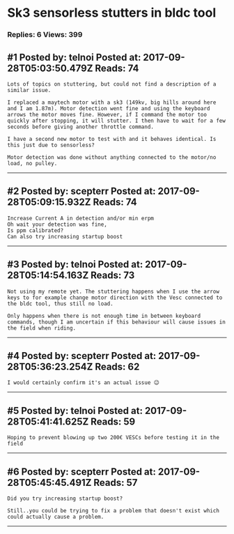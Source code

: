 # Sk3 sensorless stutters in bldc tool

### Replies: 6 Views: 399

## \#1 Posted by: telnoi Posted at: 2017-09-28T05:03:50.479Z Reads: 74

```
Lots of topics on stuttering, but could not find a description of a similar issue.

I replaced a maytech motor with a sk3 (149kv, big hills around here and I am 1.87m). Motor detection went fine and using the keyboard arrows the motor moves fine. However, if I command the motor too quickly after stopping, it will stutter. I then have to wait for a few seconds before giving another throttle command.

I have a second new motor to test with and it behaves identical. Is this just due to sensorless? 

Motor detection was done without anything connected to the motor/no load, no pulley.
```

---
## \#2 Posted by: scepterr Posted at: 2017-09-28T05:09:15.932Z Reads: 74

```
Increase Current A in detection and/or min erpm
Oh wait your detection was fine,
Is ppm calibrated?
Can also try increasing startup boost
```

---
## \#3 Posted by: telnoi Posted at: 2017-09-28T05:14:54.163Z Reads: 73

```
Not using my remote yet. The stuttering happens when I use the arrow keys to for example change motor direction with the Vesc connected to the bldc tool, thus still no load.

Only happens when there is not enough time in between keyboard commands, though I am uncertain if this behaviour will cause issues in the field when riding.
```

---
## \#4 Posted by: scepterr Posted at: 2017-09-28T05:36:23.254Z Reads: 62

```
I would certainly confirm it's an actual issue 😉
```

---
## \#5 Posted by: telnoi Posted at: 2017-09-28T05:41:41.625Z Reads: 59

```
Hoping to prevent blowing up two 200€ VESCs before testing it in the field
```

---
## \#6 Posted by: scepterr Posted at: 2017-09-28T05:45:45.491Z Reads: 57

```
Did you try increasing startup boost?

Still..you could be trying to fix a problem that doesn't exist which could actually cause a problem.
```

---

